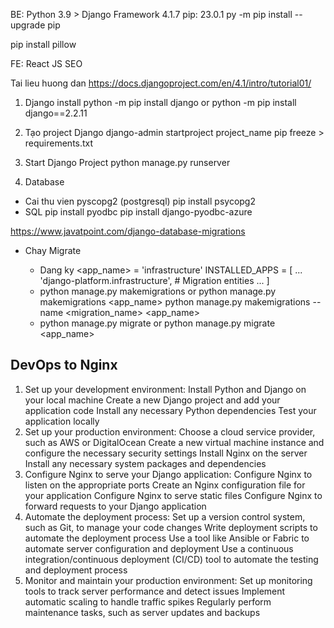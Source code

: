 BE: Python 3.9 > Django Framework 4.1.7
pip: 23.0.1
    py -m pip install --upgrade pip

pip install pillow

FE: React JS SEO

Tai lieu huong dan
https://docs.djangoproject.com/en/4.1/intro/tutorial01/

1. Django install
python -m pip install django
or
python -m pip install django==2.2.11

2. Tạo project Django
django-admin startproject project_name
pip freeze > requirements.txt

3. Start Django Project
python manage.py runserver

4. Database
- Cai thu vien pyscopg2 (postgresql)
pip install psycopg2
- SQL
pip install pyodbc
pip install django-pyodbc-azure

https://www.javatpoint.com/django-database-migrations

- Chay Migrate
    * Dang ky <app_name> = 'infrastructure'
    INSTALLED_APPS = [
        ...
        'django-platform.infrastructure', # Migration entities
        ...
    ]

    + python manage.py makemigrations
        or python manage.py makemigrations <app_name>
        python manage.py makemigrations --name <migration_name> <app_name>
    + python manage.py migrate
        or python manage.py migrate <app_name>

## DevOps to Nginx
1. Set up your development environment:
    Install Python and Django on your local machine
    Create a new Django project and add your application code
    Install any necessary Python dependencies
    Test your application locally
2. Set up your production environment:
    Choose a cloud service provider, such as AWS or DigitalOcean
    Create a new virtual machine instance and configure the necessary security settings
    Install Nginx on the server
    Install any necessary system packages and dependencies
3. Configure Nginx to serve your Django application:
    Configure Nginx to listen on the appropriate ports
    Create an Nginx configuration file for your application
    Configure Nginx to serve static files
    Configure Nginx to forward requests to your Django application
4. Automate the deployment process:
    Set up a version control system, such as Git, to manage your code changes
    Write deployment scripts to automate the deployment process
    Use a tool like Ansible or Fabric to automate server configuration and deployment
    Use a continuous integration/continuous deployment (CI/CD) tool to automate the testing and deployment process
5. Monitor and maintain your production environment:
    Set up monitoring tools to track server performance and detect issues
    Implement automatic scaling to handle traffic spikes
    Regularly perform maintenance tasks, such as server updates and backups



    

